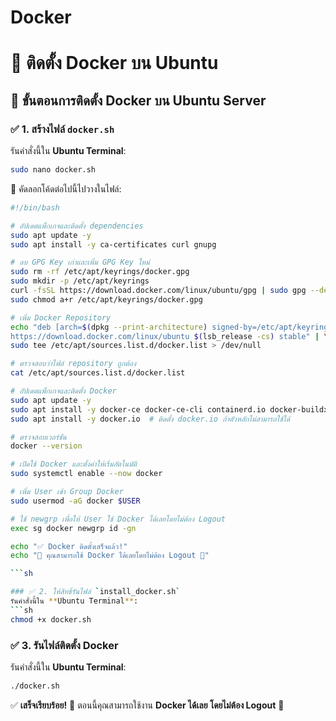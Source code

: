 # Docker
# 🚀 ติดตั้ง Docker บน Ubuntu

## 📌 ขั้นตอนการติดตั้ง Docker บน Ubuntu Server

### ✅ 1. สร้างไฟล์ `docker.sh`
รันคำสั่งนี้ใน **Ubuntu Terminal**:
```sh
sudo nano docker.sh
```
📌 คัดลอกโค้ดต่อไปนี้ไปวางในไฟล์:

```sh
#!/bin/bash

# อัปเดตแพ็กเกจและติดตั้ง dependencies
sudo apt update -y
sudo apt install -y ca-certificates curl gnupg

# ลบ GPG Key เก่าและเพิ่ม GPG Key ใหม่
sudo rm -rf /etc/apt/keyrings/docker.gpg
sudo mkdir -p /etc/apt/keyrings
curl -fsSL https://download.docker.com/linux/ubuntu/gpg | sudo gpg --dearmor -o /etc/apt/keyrings/docker.gpg
sudo chmod a+r /etc/apt/keyrings/docker.gpg

# เพิ่ม Docker Repository
echo "deb [arch=$(dpkg --print-architecture) signed-by=/etc/apt/keyrings/docker.gpg] \
https://download.docker.com/linux/ubuntu $(lsb_release -cs) stable" | \
sudo tee /etc/apt/sources.list.d/docker.list > /dev/null

# ตรวจสอบว่าไฟล์ repository ถูกต้อง
cat /etc/apt/sources.list.d/docker.list

# อัปเดตแพ็กเกจและติดตั้ง Docker
sudo apt update -y
sudo apt install -y docker-ce docker-ce-cli containerd.io docker-buildx-plugin docker-compose-plugin || \
sudo apt install -y docker.io  # ติดตั้ง docker.io ถ้าตัวหลักไม่สามารถใช้ได้

# ตรวจสอบเวอร์ชัน
docker --version

# เปิดใช้ Docker และตั้งค่าให้เริ่มอัตโนมัติ
sudo systemctl enable --now docker

# เพิ่ม User เข้า Group Docker
sudo usermod -aG docker $USER

# ใช้ newgrp เพื่อให้ User ใช้ Docker ได้เลยโดยไม่ต้อง Logout
exec sg docker newgrp id -gn

echo "✅ Docker ติดตั้งเสร็จแล้ว!"
echo "🚀 คุณสามารถใช้ Docker ได้เลยโดยไม่ต้อง Logout 🎉"

```sh

### ✅ 2. ให้สิทธิ์รันไฟล์ `install_docker.sh`
รันคำสั่งนี้ใน **Ubuntu Terminal**:
```sh
chmod +x docker.sh
```
### ✅ 3. รันไฟล์ติดตั้ง Docker
รันคำสั่งนี้ใน **Ubuntu Terminal**:
```sh
./docker.sh
```

✅ **เสร็จเรียบร้อย!** 🚀 ตอนนี้คุณสามารถใช้งาน **Docker ได้เลย โดยไม่ต้อง Logout** 🎉


